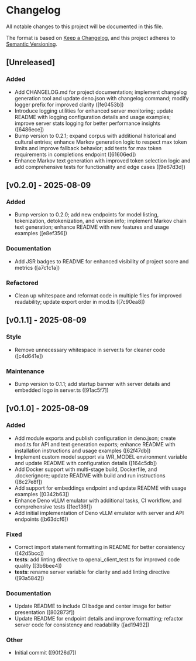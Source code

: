# Changelog

All notable changes to this project will be documented in this file.

The format is based on [Keep a Changelog](https://keepachangelog.com/en/1.0.0/),
and this project adheres to [Semantic Versioning](https://semver.org/spec/v2.0.0.html).

## [Unreleased]

### Added

- Add CHANGELOG.md for project documentation; implement changelog generation tool and update deno.json with changelog command; modify logger prefix for improved clarity ([fe0453b])
- Introduce logging utilities for enhanced server monitoring; update README with logging configuration details and usage examples; improve server stats logging for better performance insights ([6486ece])
- Bump version to 0.2.1; expand corpus with additional historical and cultural entries; enhance Markov generation logic to respect max token limits and improve fallback behavior; add tests for max token requirements in completions endpoint ([61606ed])
- Enhance Markov text generation with improved token selection logic and add comprehensive tests for functionality and edge cases ([9e67d3d])

## [v0.2.0] - 2025-08-09

### Added

- Bump version to 0.2.0; add new endpoints for model listing, tokenization, detokenization, and version info; implement Markov chain text generation; enhance README with new features and usage examples ([e8ef356])

### Documentation

- Add JSR badges to README for enhanced visibility of project score and metrics ([a7c1c1a])

### Refactored

- Clean up whitespace and reformat code in multiple files for improved readability; update export order in mod.ts ([7c90ea8])

## [v0.1.1] - 2025-08-09

### Style

- Remove unnecessary whitespace in server.ts for cleaner code ([c4d641e])

### Maintenance

- Bump version to 0.1.1; add startup banner with server details and embedded logo in server.ts ([91ac5f7])

## [v0.1.0] - 2025-08-09

### Added

- Add module exports and publish configuration in deno.json; create mod.ts for API and text generation exports; enhance README with installation instructions and usage examples ([62f47db])
- Implement custom model support via WR_MODEL environment variable and update README with configuration details ([164c5db])
- Add Docker support with multi-stage build, Dockerfile, and .dockerignore; update README with build and run instructions ([8c27e8f])
- Add support for embeddings endpoint and update README with usage examples ([0342b63])
- Enhance Deno vLLM emulator with additional tasks, CI workflow, and comprehensive tests ([1ec136f])
- Add initial implementation of Deno vLLM emulator with server and API endpoints ([b63dcf6])

### Fixed

- Correct import statement formatting in README for better consistency ([42d5bcc])
- **tests**: add linting directive to openai_client_test.ts for improved code quality ([3b6bee4])
- **tests**: rename server variable for clarity and add linting directive ([93a5842])

### Documentation

- Update README to include CI badge and center image for better presentation ([802873f])
- Update README for endpoint details and improve formatting; refactor server code for consistency and readability ([ad19492])

### Other

- Initial commit ([90f26d7])
